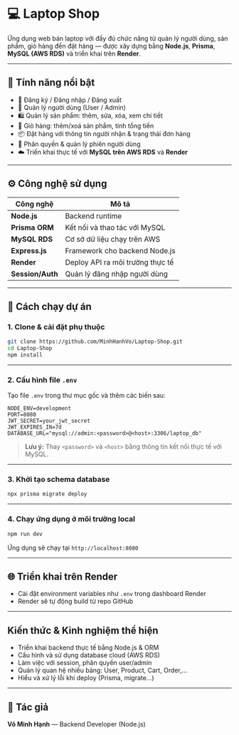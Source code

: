 # 💻 Laptop Shop

Ứng dụng web bán laptop với đầy đủ chức năng từ quản lý người dùng, sản phẩm, giỏ hàng đến đặt hàng — được xây dựng bằng **Node.js**, **Prisma**, **MySQL (AWS RDS)** và triển khai trên **Render**.

---

## 📌 Tính năng nổi bật

* 🔐 Đăng ký / Đăng nhập / Đăng xuất
* 👤 Quản lý người dùng (User / Admin)
* 🛍️ Quản lý sản phẩm: thêm, sửa, xóa, xem chi tiết
* 🛒 Giỏ hàng: thêm/xoá sản phẩm, tính tổng tiền
* 📦 Đặt hàng với thông tin người nhận & trạng thái đơn hàng
* 🔄 Phân quyền & quản lý phiên người dùng
* ☁️ Triển khai thực tế với **MySQL trên AWS RDS** và **Render**

---

## ⚙️ Công nghệ sử dụng

| Công nghệ        | Mô tả                            |
| ---------------- | -------------------------------- |
| **Node.js**      | Backend runtime                  |
| **Prisma ORM**   | Kết nối và thao tác với MySQL    |
| **MySQL RDS**    | Cơ sở dữ liệu chạy trên AWS      |
| **Express.js**   | Framework cho backend Node.js    |
| **Render**       | Deploy API ra môi trường thực tế |
| **Session/Auth** | Quản lý đăng nhập người dùng     |

---

## 🚀 Cách chạy dự án

### 1. Clone & cài đặt phụ thuộc

```bash
git clone https://github.com/MinhHanhVo/Laptop-Shop.git
cd Laptop-Shop
npm install
```

---

### 2. Cấu hình file `.env`

Tạo file `.env` trong thư mục gốc và thêm các biến sau:

```env
NODE_ENV=development
PORT=8080
JWT_SECRET=your_jwt_secret
JWT_EXPIRES_IN=7d
DATABASE_URL="mysql://admin:<password>@<host>:3306/laptop_db"
```

> **Lưu ý:** Thay `<password>` và `<host>` bằng thông tin kết nối thực tế với MySQL.

---

### 3. Khởi tạo schema database

```bash
npx prisma migrate deploy
```


---

### 4. Chạy ứng dụng ở môi trường local

```bash
npm run dev
```

Ứng dụng sẽ chạy tại `http://localhost:8080`

---


## 🌐 Triển khai trên Render

* Cài đặt environment variables như `.env` trong dashboard Render
* Render sẽ tự động build từ repo GitHub

---

## Kiến thức & Kinh nghiệm thể hiện

* Triển khai backend thực tế bằng Node.js & ORM
* Cấu hình và sử dụng database cloud (AWS RDS)
* Làm việc với session, phân quyền user/admin
* Quản lý quan hệ nhiều bảng: User, Product, Cart, Order,...
* Hiểu và xử lý lỗi khi deploy (Prisma, migrate...)

---

## 👤 Tác giả

**Võ Minh Hạnh** — Backend Developer (Node.js)



